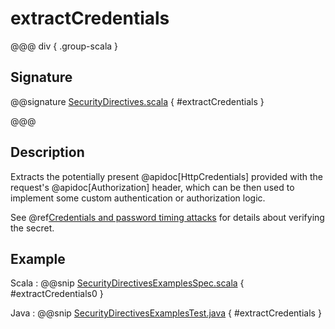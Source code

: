 # extractCredentials

@@@ div { .group-scala }

## Signature

@@signature [SecurityDirectives.scala](/akka-http/src/main/scala/akka/http/scaladsl/server/directives/SecurityDirectives.scala) { #extractCredentials }

@@@

## Description

Extracts the potentially present @apidoc[HttpCredentials] provided with the request's @apidoc[Authorization] header,
which can be then used to implement some custom authentication or authorization logic.

See @ref[Credentials and password timing attacks](index.md#credentials-and-timing-attacks) for details about verifying the secret.

## Example

Scala
:  @@snip [SecurityDirectivesExamplesSpec.scala](/docs/src/test/scala/docs/http/scaladsl/server/directives/SecurityDirectivesExamplesSpec.scala) { #extractCredentials0 }

Java
:  @@snip [SecurityDirectivesExamplesTest.java](/docs/src/test/java/docs/http/javadsl/server/directives/SecurityDirectivesExamplesTest.java) { #extractCredentials }
